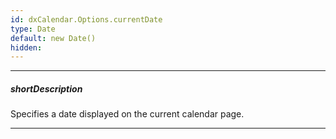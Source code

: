 ```yaml
---
id: dxCalendar.Options.currentDate
type: Date
default: new Date()
hidden: 
---
```

---
##### shortDescription
Specifies a date displayed on the current calendar page.

---
